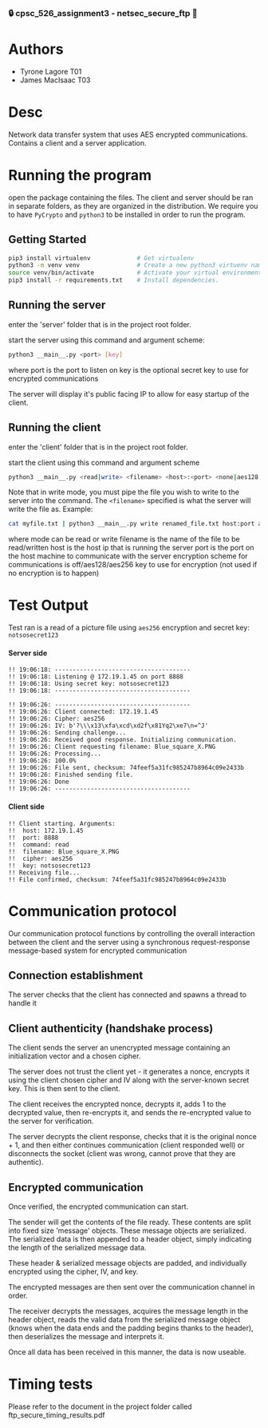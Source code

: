 ### :lock: cpsc_526_assignment3 - netsec_secure_ftp :key:

# Authors
+ Tyrone Lagore T01
+ James MacIsaac T03

# Desc
Network data transfer system that uses AES encrypted communications. Contains a client and a server application.

# Running the program
open the package containing the files.
The client and server should be ran in separate folders, as they are organized in the distribution.
We require you to have `PyCrypto` and `python3` to be installed in order to run the program.

## Getting Started

```bash
pip3 install virtualenv             # Get virtualenv
python3 -m venv venv                # Create a new python3 virtuenv named venv
source venv/bin/activate            # Activate your virtual environment.
pip3 install -r requirements.txt    # Install dependencies.
```

## Running the server

enter the 'server' folder that is in the project root folder.

start the server using this command and argument scheme:

```bash
python3 __main__.py <port> [key]
```

where
      port is the port to listen on
      key is the optional secret key to use for encrypted communications

The server will display it's public facing IP to allow for easy startup of the client.

## Running the client

enter the 'client' folder that is in the project root folder.

start the client using this command and argument scheme

```bash
python3 __main__.py <read|write> <filename> <host>:<port> <none|aes128|aes256> [key]
```

Note that in write mode, you must pipe the file you wish to write to the server into the command. The `<filename>` specified is what the server will write the file as. Example:

```bash
cat myfile.txt | python3 __main__.py write renamed_file.txt host:port aes128 mykey
```

where
      mode can be read or write
      filename is the name of the file to be read/written
      host is the host ip that is running the server
      port is the port on the host machine to communicate with the server
      encryption scheme for communications is off/aes128/aes256
      key to use for encryption (not used if no encryption is to happen)

# Test Output

Test ran is a read of a picture file using `aes256` encryption and secret key: `notsosecret123`

#### Server side

```
!! 19:06:18: --------------------------------------
!! 19:06:18: Listening @ 172.19.1.45 on port 8888
!! 19:06:18: Using secret key: notsosecret123
!! 19:06:18: --------------------------------------

!! 19:06:26: --------------------------------------
!! 19:06:26: Client connected: 172.19.1.45
!! 19:06:26: Cipher: aes256
!! 19:06:26: IV: b'?\\\x13\xfa\xcd\xd2f\x81Yq2\xe7\n=^J'
!! 19:06:26: Sending challenge...
!! 19:06:26: Received good response. Initializing communication.
!! 19:06:26: Client requesting filename: Blue_square_X.PNG
!! 19:06:26: Processing...
!! 19:06:26: 100.0%
!! 19:06:26: File sent, checksum: 74feef5a31fc985247b8964c09e2433b
!! 19:06:26: Finished sending file.
!! 19:06:26: Done
!! 19:06:26: --------------------------------------
```

#### Client side

```
!! Client starting. Arguments:
!! 	host: 172.19.1.45
!! 	port: 8888
!! 	command: read
!! 	filename: Blue_square_X.PNG
!! 	cipher: aes256
!! 	key: notsosecret123
!! Receiving file...
!! File confirmed, checksum: 74feef5a31fc985247b8964c09e2433b
```

# Communication protocol

Our communication protocol functions by controlling the overall interaction
between the client and the server using a synchronous request-response message-based system
for encrypted communication

## Connection establishment

The server checks that the client has connected and spawns a thread to handle it

## Client authenticity (handshake process)

The client sends the server an unencrypted message containing an
initialization vector and a chosen cipher.

The server does not trust the client yet - it generates a nonce, encrypts it
using the client chosen cipher and IV along with the server-known secret key. This is
then sent to the client.

The client receives the encrypted nonce, decrypts it, adds 1 to the decrypted
value, then re-encrypts it, and sends the re-encrypted value to the server
for verification.

The server decrypts the client response, checks that it is the original nonce + 1,
and then either continues communication (client responded well) or
disconnects the socket (client was wrong, cannot prove that they are authentic).

## Encrypted communication

Once verified, the encrypted communication can start.

The sender will get the contents of the file ready. These contents are split
into fixed size 'message' objects. These message objects are serialized.
The serialized data is then appended to a header object, simply indicating the length of
the serialized message data.

These header & serialized message objects are padded, and individually encrypted using the
cipher, IV, and key.

The encrypted messages are then sent over the communication channel in order.

The receiver decrypts the messages, acquires the message length in the header object,
reads the valid data from the serialized message object (knows when the data ends and
the padding begins thanks to the header), then deserializes the message and interprets it.

Once all data has been received in this manner, the data is now useable.


# Timing tests

Please refer to the document in the project folder called ftp_secure_timing_results.pdf
